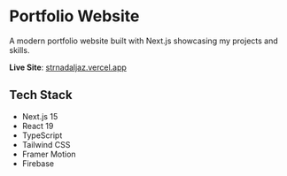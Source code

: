 # Portfolio Website

A modern portfolio website built with Next.js showcasing my projects and skills.

**Live Site**: [strnadaljaz.vercel.app](https://strnadaljaz.vercel.app)

## Tech Stack

- Next.js 15
- React 19
- TypeScript
- Tailwind CSS
- Framer Motion
- Firebase